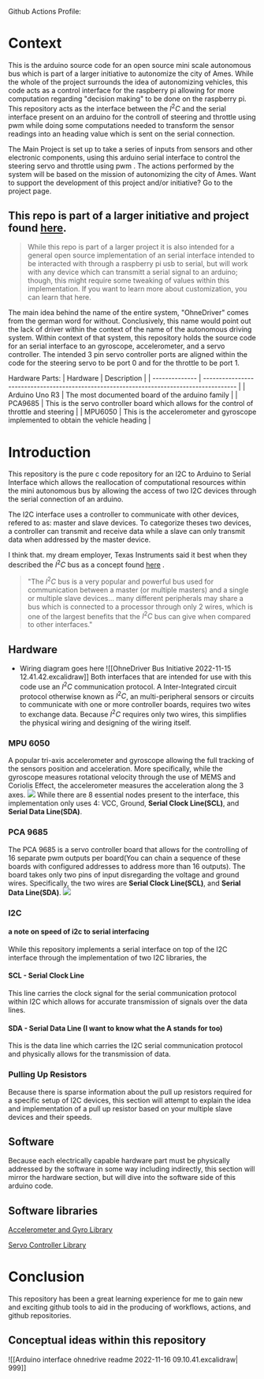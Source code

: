 Github Actions Profile: 

# Context 
This is the arduino source code for an open source mini scale autonomous bus which is part of a larger initiative to autonomize the city of Ames. While the whole of the project surrounds the idea of autonomizing vehicles, this code acts as a control interface for the raspberry pi allowing for more computation regarding "decision making" to be done  on the raspberry pi. This repository acts as the interface between the $I^{2}C$ and the serial interface present on an arduino for the controll of steering and throttle using pwm while doing some computations needed to transform the sensor readings into an heading value which is sent on the serial connection.


The Main Project is set up to take a series of inputs from sensors and other electronic components, using this arduino serial interface to control the steering servo and throttle using pwm . The actions performed by the system will be based on the mission of autonomizing the city of Ames. Want to support the development of this project and/or initiative? Go to the project page. 

## This repo is part of a larger initiative and project found [here](https://github.com/conneroisu/OhneDriver-RPI).  

> While this repo is part of a larger project it is also intended for a general open source implementation of an serial interface intended to be interacted with through a raspberry pi usb to serial, but will work with any device which can transmitt a serial signal to an arduino; though, this might require some tweaking of values within this implementation. If you want to learn more about customization, you can learn that here.


The main idea behind the name of the entire system, "OhneDriver" comes from the german word for without. Conclusively, this name would point out the lack of driver within the context of the name of the autonomous driving system. Within context of that system, this repository holds the source code for an serial interface to an gyroscope, accelerometer, and a servo controller. The intended 3 pin servo controller ports are aligned within the code for the steering servo to be port 0 and for the throttle to be port 1.


Hardware Parts: 
| Hardware       | Description                                                                              |
| -------------- | ---------------------------------------------------------------------------------------- |
| Arduino Uno R3 | The most documented board of the arduino family                                          |
| PCA9685        | This is the servo controller board which allows for the control of throttle and steering |
| MPU6050        | This is the accelerometer and gyroscope implemented to obtain the vehicle heading        | 

# Introduction 
This repository is the pure c code repository for an I2C to Arduino to Serial Interface which allows the reallocation of computational resources within the mini autonomous bus by allowing the access of two I2C devices through the serial connection of an arduino. 

The I2C interface uses a controller to communicate with other devices, refered to as: master and slave devices. To categorize theses two devices, a controller can transmit and receive data while a slave can only transmit data when addressed by the master device.

I think that. my dream employer, Texas Instruments said it best when they described the $I^{2}C$ bus as a concept found [here](https://www.ti.com/lit/an/slva704/slva704.pdf?ts=1668582199846&ref_url=https%253A%252F%252Fwww.google.com%252F) .

> "The $I^{2}C$ bus is a very popular and powerful bus used for communication between a master (or multiple masters) and a single or multiple slave devices... many different peripherals may share a bus which is connected to a processor through only 2 wires, which is one of the largest benefits that the $I^{2}C$ bus can give when compared to other interfaces."

## Hardware
- Wiring diagram goes here
![[OhneDriver Bus Initiative 2022-11-15 12.41.42.excalidraw]]
Both interfaces that are intended for use with this code use an $I^{2}C$ communication protocol. A Inter-Integrated circuit protocol otherwise known as $I^{2}C$, an multi-peripheral sensors or circuits to communicate with one or more controller boards, requires two wites to exchange data. Because $I^{2}C$ requires only two wires, this simplifies the physical wiring and designing of the wiring itself. 

### MPU 6050
A popular tri-axis accelerometer and gyroscope allowing the full tracking of the sensors position and acceleration. More specifically,  while the gyroscope measures rotational velocity through the use of MEMS and Coriolis Effect, the accelerometer measures the acceleration along the 3 axes.
![](https://i.imgur.com/qhqgar8.png)
While there are 8 essential nodes present to the interface, this implementation only uses 4: VCC, Ground, **Serial Clock Line(SCL)**, and **Serial Data Line(SDA)**. 
### PCA 9685
The PCA 9685 is a servo controller board that allows for the controlling of 16 separate pwm outputs per board(You can chain a sequence of these boards with configured addresses to address more than 16 outputs). The board takes only two pins of input disregarding the voltage and ground wires. Specifically, the two wires are **Serial Clock Line(SCL)**, and **Serial Data Line(SDA)**. 
![](https://i.imgur.com/vo94msV.png)



### I2C

#### a note on speed of i2c to serial interfacing 
While this repository implements a serial interface on top of the I2C interface through the implementation of two I2C libraries, the 

#### SCL - Serial Clock Line 
This line carries the clock signal for the serial communication protocol within I2C which allows for accurate transmission of signals over the data lines.

#### SDA - Serial Data Line (I want to know what the A stands for too)
This is the data line which carries the I2C serial communication protocol and physically allows for the transmission of data. 

### Pulling Up Resistors 
Because there is sparse information about the pull up resistors required for a specific setup of I2C devices, this section will attempt to explain the idea and implementation of a pull up resistor based on your multiple slave devices and their speeds. 

## Software 
Because each electrically capable hardware part must be physically addressed by the software in some way including indirectly, this section will mirror the hardware section, but will dive into the software side of this arduino code. 

## Software libraries 

[Accelerometer and Gyro Library](https://github.com/adafruit/Adafruit_MPU6050)

[Servo Controller Library](https://github.com/NachtRaveVL/PCA9685-Arduino)
# Conclusion 
This repository has been a great learning experience for me to gain new and exciting github tools to aid in the producing of workflows, actions, and github repositories. 

## Conceptual ideas within this repository 


![[Arduino interface ohnedrive readme 2022-11-16 09.10.41.excalidraw| 999]]

